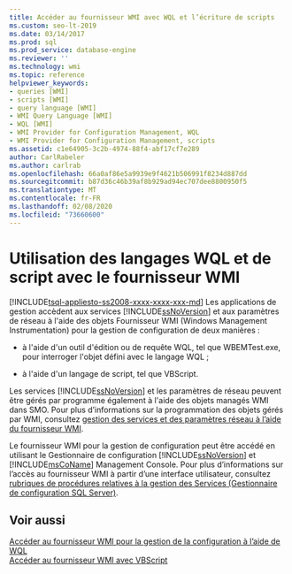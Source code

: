 ```yaml
---
title: Accéder au fournisseur WMI avec WQL et l’écriture de scripts
ms.custom: seo-lt-2019
ms.date: 03/14/2017
ms.prod: sql
ms.prod_service: database-engine
ms.reviewer: ''
ms.technology: wmi
ms.topic: reference
helpviewer_keywords:
- queries [WMI]
- scripts [WMI]
- query language [WMI]
- WMI Query Language [WMI]
- WQL [WMI]
- WMI Provider for Configuration Management, WQL
- WMI Provider for Configuration Management, scripts
ms.assetid: c1e64905-3c2b-4974-88f4-abf17cf7e289
author: CarlRabeler
ms.author: carlrab
ms.openlocfilehash: 66a0af86e5a9939e9f4621b506991f8234d887dd
ms.sourcegitcommit: b87d36c46b39af8b929ad94ec707dee8800950f5
ms.translationtype: MT
ms.contentlocale: fr-FR
ms.lasthandoff: 02/08/2020
ms.locfileid: "73660600"
---
```

# <a name="using-wql-and-scripting-languages-with-the-wmi-provider"></a>Utilisation des langages WQL et de script avec le fournisseur WMI
[!INCLUDE[tsql-appliesto-ss2008-xxxx-xxxx-xxx-md](../../includes/tsql-appliesto-ss2008-xxxx-xxxx-xxx-md.md)]
  Les applications de gestion accèdent aux services [!INCLUDE[ssNoVersion](../../includes/ssnoversion-md.md)] et aux paramètres de réseau à l'aide des objets Fournisseur WMI (Windows Management Instrumentation) pour la gestion de configuration de deux manières :  
  
-   à l'aide d'un outil d'édition ou de requête WQL, tel que WBEMTest.exe, pour interroger l'objet défini avec le langage WQL ;  
  
-   à l'aide d'un langage de script, tel que VBScript.  
  
 Les services [!INCLUDE[ssNoVersion](../../includes/ssnoversion-md.md)] et les paramètres de réseau peuvent être gérés par programme également à l'aide des objets managés WMI dans SMO. Pour plus d’informations sur la programmation des objets gérés par WMI, consultez [gestion des services et des paramètres réseau à l’aide du fournisseur WMI](../../relational-databases/server-management-objects-smo/tasks/managing-services-and-network-settings-by-using-wmi-provider.md).  
  
 Le fournisseur WMI pour la gestion de configuration peut être accédé en utilisant le Gestionnaire de configuration [!INCLUDE[ssNoVersion](../../includes/ssnoversion-md.md)] et [!INCLUDE[msCoName](../../includes/msconame-md.md)] Management Console. Pour plus d’informations sur l’accès au fournisseur WMI à partir d’une interface utilisateur, consultez [rubriques de procédures relatives à la gestion des Services &#40;Gestionnaire de configuration SQL Server&#41;](https://msdn.microsoft.com/library/78dee169-df0c-4c95-9af7-bf033bc9fdc6).  
  
## <a name="see-also"></a>Voir aussi  
 [Accéder au fournisseur WMI pour la gestion de la configuration à l’aide de WQL](../../relational-databases/wmi-provider-configuration/access-wmi-provider-for-configuration-management-using-wql.md)   
 [Accéder au fournisseur WMI avec VBScript](../../relational-databases/wmi-provider-configuration/access-wmi-provider-for-configuration-management-using-vbscript.md)  
  
  
